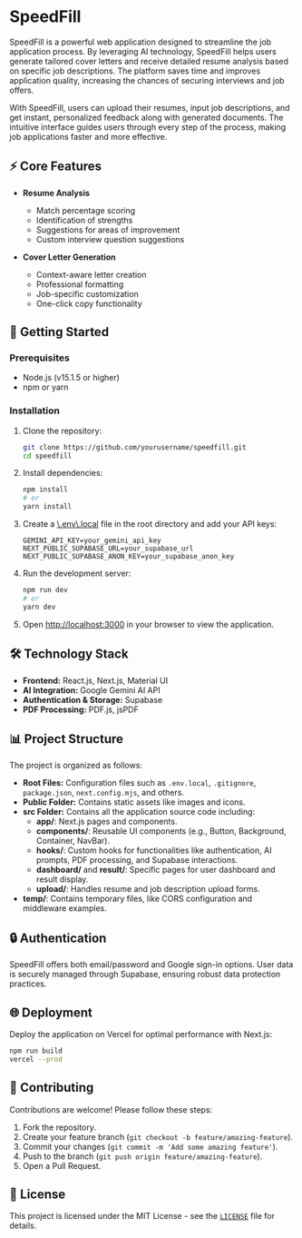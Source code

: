 # SpeedFill

SpeedFill is a powerful web application designed to streamline the job application process. By leveraging AI technology, SpeedFill helps users generate tailored cover letters and receive detailed resume analysis based on specific job descriptions. The platform saves time and improves application quality, increasing the chances of securing interviews and job offers.

With SpeedFill, users can upload their resumes, input job descriptions, and get instant, personalized feedback along with generated documents. The intuitive interface guides users through every step of the process, making job applications faster and more effective.

## ⚡ Core Features

- **Resume Analysis**

  - Match percentage scoring
  - Identification of strengths
  - Suggestions for areas of improvement
  - Custom interview question suggestions

- **Cover Letter Generation**
  - Context-aware letter creation
  - Professional formatting
  - Job-specific customization
  - One-click copy functionality

## 🚀 Getting Started

### Prerequisites

- Node.js (v15.1.5 or higher)
- npm or yarn

### Installation

1. Clone the repository:

   ```bash
   git clone https://github.com/yourusername/speedfill.git
   cd speedfill
   ```

2. Install dependencies:

   ```bash
   npm install
   # or
   yarn install
   ```

3. Create a [\\.env\\.local](.env.local) file in the root directory and add your API keys:

   ```
   GEMINI_API_KEY=your_gemini_api_key
   NEXT_PUBLIC_SUPABASE_URL=your_supabase_url
   NEXT_PUBLIC_SUPABASE_ANON_KEY=your_supabase_anon_key
   ```

4. Run the development server:

   ```bash
   npm run dev
   # or
   yarn dev
   ```

5. Open [http://localhost:3000](http://localhost:3000) in your browser to view the application.

## 🛠️ Technology Stack

- **Frontend:** React.js, Next.js, Material UI
- **AI Integration:** Google Gemini AI API
- **Authentication & Storage:** Supabase
- **PDF Processing:** PDF.js, jsPDF

## 📊 Project Structure

The project is organized as follows:

- **Root Files:** Configuration files such as `.env.local`, `.gitignore`, `package.json`, `next.config.mjs`, and others.
- **Public Folder:** Contains static assets like images and icons.
- **src Folder:** Contains all the application source code including:
  - **app/**: Next.js pages and components.
  - **components/**: Reusable UI components (e.g., Button, Background, Container, NavBar).
  - **hooks/**: Custom hooks for functionalities like authentication, AI prompts, PDF processing, and Supabase interactions.
  - **dashboard/** and **result/**: Specific pages for user dashboard and result display.
  - **upload/**: Handles resume and job description upload forms.
- **temp/**: Contains temporary files, like CORS configuration and middleware examples.

## 🔒 Authentication

SpeedFill offers both email/password and Google sign-in options. User data is securely managed through Supabase, ensuring robust data protection practices.

## 🌐 Deployment

Deploy the application on Vercel for optimal performance with Next.js:

```bash
npm run build
vercel --prod
```

## 🤝 Contributing

Contributions are welcome! Please follow these steps:

1. Fork the repository.
2. Create your feature branch (`git checkout -b feature/amazing-feature`).
3. Commit your changes (`git commit -m 'Add some amazing feature'`).
4. Push to the branch (`git push origin feature/amazing-feature`).
5. Open a Pull Request.

## 📜 License

This project is licensed under the MIT License - see the [`LICENSE`](LICENSE) file for details.
